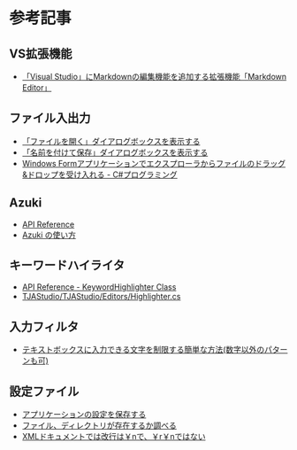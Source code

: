 ﻿# 参考記事

## VS拡張機能
- [「Visual Studio」にMarkdownの編集機能を追加する拡張機能「Markdown Editor」](https://forest.watch.impress.co.jp/docs/review/1033878.html)

## ファイル入出力
- [「ファイルを開く」ダイアログボックスを表示する](https://dobon.net/vb/dotnet/form/openfiledialog.html)
- [「名前を付けて保存」ダイアログボックスを表示する](https://dobon.net/vb/dotnet/form/savefiledialog.html)
- [Windows Formアプリケーションでエクスプローラからファイルのドラッグ&ドロップを受け入れる - C#プログラミング
](https://www.ipentec.com/document/csharp-accept-drag-and-drop-from-explorer)

## Azuki
- [API Reference](http://azuki.osdn.jp/api/1.7/Index.html)
- [Azuki の使い方](http://azuki.osdn.jp/usage)

## キーワードハイライタ
- [API Reference - KeywordHighlighter Class](http://azuki.osdn.jp/api/1.7/Index.html)
- [TJAStudio/TJAStudio/Editors/Highlighter.cs](https://github.com/AioiLight/TJAStudio/blob/master/TJAStudio/Editors/Highlighter.cs)

## 入力フィルタ
- [テキストボックスに入力できる文字を制限する簡単な方法(数字以外のパターンも可)](http://tsumiyan.blog.fc2.com/blog-entry-9.html)

## 設定ファイル
- [アプリケーションの設定を保存する](https://dobon.net/vb/dotnet/programing/storeappsettings.html)
- [ファイル、ディレクトリが存在するか調べる](https://dobon.net/vb/dotnet/file/fileexists.html)
- [XMLドキュメントでは改行は￥nで、￥r￥nではない](http://rev-tips-memo.blogspot.com/2011/09/xmlnrn.html)

